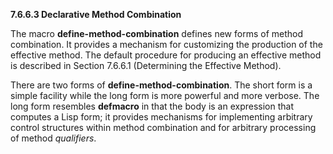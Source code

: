 **7.6.6.3 Declarative Method Combination** 

The macro **define-method-combination** defines new forms of method combination. It provides a mechanism for customizing the production of the effective method. The default procedure for producing an effective method is described in Section 7.6.6.1 (Determining the Effective Method). 



 

 

There are two forms of **define-method-combination**. The short form is a simple facility while the long form is more powerful and more verbose. The long form resembles **defmacro** in that the body is an expression that computes a Lisp form; it provides mechanisms for implementing arbitrary control structures within method combination and for arbitrary processing of method *qualifiers*. 

